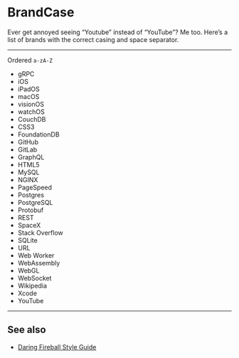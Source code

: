# BrandCase

Ever get annoyed seeing “Youtube” instead of “YouTube”? Me too. Here’s a list of brands with the correct casing and space separator.

----

Ordered `a-zA-Z`

- gRPC
- iOS
- iPadOS
- macOS
- visionOS
- watchOS
- CouchDB
- CSS3
- FoundationDB
- GitHub
- GitLab
- GraphQL
- HTML5
- MySQL
- NGINX
- PageSpeed
- Postgres
- PostgreSQL
- Protobuf
- REST
- SpaceX
- Stack Overflow
- SQLite
- URL
- Web Worker
- WebAssembly
- WebGL
- WebSocket
- Wikipedia
- Xcode
- YouTube

----

## See also

- [Daring Fireball Style Guide](https://daringfireball.net/misc/df-style-guide.text)
